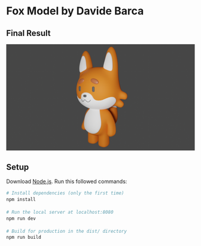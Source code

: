 # Fox Model by Davide Barca

## Final Result
<a href="" target="_blank">
  <img src="/static/Fox/finalRender.png">
</a>

## Setup
Download [Node.js](https://nodejs.org/en/download/).
Run this followed commands:

``` bash
# Install dependencies (only the first time)
npm install

# Run the local server at localhost:8080
npm run dev

# Build for production in the dist/ directory
npm run build
```
